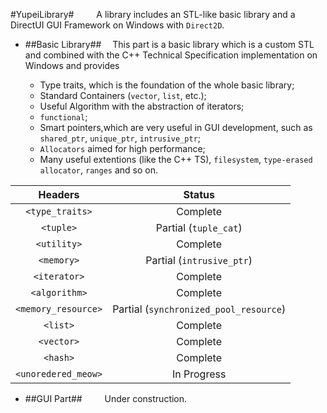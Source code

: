 #YupeiLibrary#
&emsp;&emsp; A library includes an STL-like basic library and a DirectUI GUI Framework on Windows with `Direct2D`.


+ ##Basic Library##
&emsp;This part is a basic library which is a custom STL and combined with the C++ Technical Specification implementation on Windows and provides

  + Type traits, which is the foundation of the whole basic library;
  + Standard Containers (`vector`, `list`, etc.);
  + Useful Algorithm with the abstraction of iterators;
  + `functional`;
  + Smart pointers,which are very useful in GUI development, such as `shared_ptr`, `unique_ptr`, `intrusive_ptr`;
  + `Allocators` aimed for high performance;
  + Many useful extentions (like the C++ TS), `filesystem`, `type-erased allocator`, `ranges` and so on.


 |		Headers				|			Status							|
 |:------------------------:|:-----------------------------------------:|
 |	 `<type_traits>`		|	  Complete								|
 |	 `<tuple>`				|	  Partial (`tuple_cat`)					|
 |	 `<utility>`			|	  Complete								|
 |	 `<memory>`				|	  Partial (`intrusive_ptr`)				|
 |	 `<iterator>`			|	  Complete								|
 |	 `<algorithm>`			|	  Complete								|
 |	 `<memory_resource>`	|	  Partial (`synchronized_pool_resource`)	|
 |	 `<list>`				|	  Complete								|
 |	 `<vector>`				|	  Complete								|
 |	 `<hash>`				|	  Complete								|
 |	 `<unoredered_meow>`	|	  In Progress							|
 
 
+ ##GUI Part##
&emsp;&emsp; Under construction.